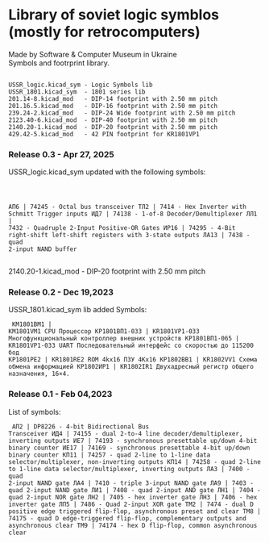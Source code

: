# Library of soviet logic symblos (mostly for retrocomputers)

Made by Software & Computer Museum in Ukraine<br />
Symbols and footrprint library.
<pre><code>
USSR_logic.kicad_sym - Logic Symbols lib
USSR_1801.kicad_sym  - 1801 series lib
201.14-8.kicad_mod   - DIP-14 footprint with 2.50 mm pitch
201.16.5.kicad_mod   - DIP-16 footprint with 2.50 mm pitch
239.24-2.kicad_mod   - DIP-24 Wide footprint with 2.50 mm pitch
2123.40-6.kicad_mod  - DIP-40 footprint with 2.50 mm pitch
2140.20-1.kicad_mod  - DIP-20 footprint with 2.50 mm pitch
429.42-5.kicad_mod   - 42 PIN footprint for KR1801VP1
</code></pre>

### Release 0.3 - Apr 27, 2025

USSR_logic.kicad_sym updated with the following symbols:<pre><code>

АП6   | 74245 - Octal bus transceiver
ТЛ2   | 7414 - Hex Inverter with Schmitt Trigger inputs
ИД7   | 74138 - 1-of-8 Decoder/Demultiplexer
ЛЛ1   | 7432 - Quadruple 2-Input Positive-OR Gates
ИР16  | 74295 - 4-Bit right-shift left-shift registers with 3-state outputs
ЛА13  | 7438 - quad 2-input NAND buffer
</code></pre>
2140.20-1.kicad_mod - DIP-20 footprint with 2.50 mm pitch

### Release 0.2 - Dec 19,2023
USSR_1801.kicad_sym lib added
Symbols:<pre><code>
КМ1801ВМ1     |  KM1801VM1      CPU        Процессор
КР1801ВП1-033 |  KR1801VP1-033             Многофункциональный контроллер внешних устройств
КР1801ВП1-065 |  KR1801VP1-033  UART       Последовательный интерфейс со скоростью до 115200 бод
КР1801РЕ2     |  KR1801RE2      ROM 4kx16  ПЗУ 4Кx16
КР1802ВВ1     |  KR1802VV1                 Cхема обмена информацией
КР1802ИР1     |  KR1802IR1                 Двухадресный регистр общего назначения, 16×4.
</code></pre>

### Release 0.1 - Feb 04,2023
List of symbols:<pre><code>
АП2   | DP8226 - 4-bit Bidirectional Bus Transceiver
ИД4   | 74155 - dual 2-to-4 line decoder/demultiplexer, inverting outputs
ИЕ7   | 74193 - synchronous presettable up/down 4-bit binary counter
ИЕ17  | 74169 - synchronous presettable 4-bit up/down binary counter
КП11  | 74257 - quad 2-line to 1-line data selector/multiplexer, non-inverting outputs
КП14  | 74258 - quad 2-line to 1-line data selector/multiplexer, inverting outputs
ЛА3   | 7400 - quad 2-input NAND gate
ЛА4   | 7410 - triple 3-input NAND gate
ЛА9   | 7403 - quad 2-input NAND gate
ЛИ1   | 7408 - quad 2-input AND gate
ЛН1   | 7404 - quad 2-input NOR gate
ЛН2   | 7405 - hex inverter gate
ЛН3   | 7406 - hex inverter gate
ЛП5   | 7486 - Quad 2-input XOR gate
ТМ2   | 7474 - dual D positive edge triggered flip-flop, asynchronous preset and clear
ТМ8   | 74175 - quad D edge-triggered flip-flop, complementary outputs and asynchronous clear
ТМ9   | 74174 - hex D flip-flop, common asynchronous clear
</code></pre>
